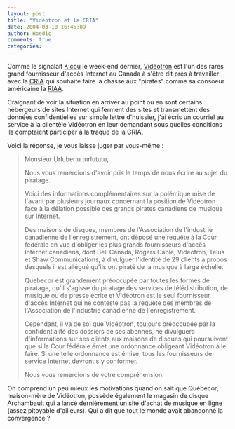 ```yaml
---
layout: post
title: "Vidéotron et la CRIA"
date: 2004-03-18 16:45:09
author: Hoedic
comments: true
categories: 
---
```



Comme le signalait [Kicou](http://www.yvonet.com/2004/03/14/118-CriaTryingToForceIspsToDiscloseCustomersInfo.html) le week-end dernier, [Vidéotron](http://www.videotron.com) est l'un des rares grand fournisseur d'accès Internet au Canada à s'être dit près à travailler avec la <acronym title="Canadian Recording Industry Association">CRIA</acronym> qui souhaite faire la chasse aux "pirates" comme sa consoeur américaine la <acronym title="Recording Industry Association of America">RIAA</acronym>.

Craignant de voir la situation en arriver au point où en sont certains hébergeurs de sites Internet qui ferment des sites et transmettent des données confidentielles sur simple lettre d'huissier, j'ai écris un courriel au service à la clientèle Vidéotron en leur demandant sous quelles conditions ils comptaient participer à la traque de la CRIA.

Voici la réponse, je vous laisse juger par vous-même :

<blockquote class="citation">

Monsieur Urluberlu turlututu,


Nous vous remercions d'avoir pris le temps de nous écrire au sujet du piratage.

Voici des informations complémentaires sur la polémique mise de l'avant par plusieurs journaux concernant la position de Vidéotron face à la délation possible des grands pirates canadiens de musique sur Internet.

Des maisons de disques, membres de l'Association de l'industrie canadienne de l'enregistrement, ont déposé une requête à la Cour fédérale en vue d'obliger les plus grands fournisseurs d'accès Internet canadiens, dont Bell Canada, Rogers Cable, Vidéotron, Telus et Shaw Communications, à divulguer l'identité de 29 clients à propos desquels il est allégué qu'ils ont piraté de la musique à large échelle.

Quebecor est grandement préoccupée par toutes les formes de piratage, qu'il s'agisse du piratage des services de télédistribution, de musique ou de presse écrite et Vidéotron est le seul fournisseur d'accès Internet qui ne conteste pas la requête des membres de l'Association de l'industrie canadienne de l'enregistrement.

Cependant, il va de soi que Vidéotron, toujours préoccupée par la confidentialité des dossiers de ses abonnés, ne divulguera d'informations sur ses clients aux maisons de disques qui poursuivent que si la Cour fédérale émet une ordonnance obligeant Vidéotron à le faire. Si une telle ordonnance est émise, tous les fournisseurs de service Internet devront s'y conformer.

Nous vous remercions de votre compréhension.
</blockquote>

On comprend un peu mieux les motivations quand on sait que Québécor, maison-mère de Vidéotron, possède également le magasin de disque Archambault qui a lancé dernièrement un site d'achat de musique en ligne (assez pitoyable d'ailleurs). Qui a dit que tout le monde avait abandonné la convergence ?